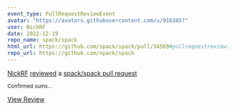 ```yaml
---
event_type: PullRequestReviewEvent
avatar: "https://avatars.githubusercontent.com/u/916385?"
user: NickRF
date: 2022-12-19
repo_name: spack/spack
html_url: https://github.com/spack/spack/pull/34569#pullrequestreview-1222125766
repo_url: https://github.com/spack/spack
---
```


<a href='https://github.com/NickRF' target='_blank'>NickRF</a> <a href='https://github.com/spack/spack/pull/34569#pullrequestreview-1222125766' target='_blank'>reviewed</a> a <a href='https://github.com/spack/spack/pull/34569' target='_blank'>spack/spack pull request</a>

<small>Confirmed sums...</small>

<a href='https://github.com/spack/spack/pull/34569#pullrequestreview-1222125766' target='_blank'>View Review</a>